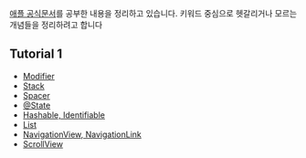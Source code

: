 [애플 공식문서](https://developer.apple.com/tutorials/swiftui)를 공부한 내용을 정리하고 있습니다.
키워드 중심으로 헷갈리거나 모르는 개념들을 정리하려고 합니다

## Tutorial 1

* [Modifier](https://github.com/Brandnew-one/Practice-SwiftUI/issues/1)
* [Stack](https://github.com/Brandnew-one/Practice-SwiftUI/issues/2)
* [Spacer](https://github.com/Brandnew-one/Practice-SwiftUI/issues/3)
* [@State](https://github.com/Brandnew-one/Practice-SwiftUI/issues/4)
* [Hashable, Identifiable](https://github.com/Brandnew-one/Practice-SwiftUI/issues/5)
* [List](https://github.com/Brandnew-one/Practice-SwiftUI/issues/6)
* [NavigationView, NavigationLink](https://github.com/Brandnew-one/Practice-SwiftUI/issues/7)
* [ScrollView](https://github.com/Brandnew-one/Practice-SwiftUI/issues/8)
